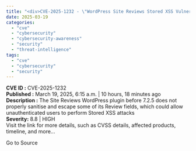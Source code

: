 ```yaml
---
title: "<div>CVE-2025-1232 - \"WordPress Site Reviews Stored XSS Vulnerability\"</div>"
date: 2025-03-19
categories: 
  - "cve"
  - "cybersecurity"
  - "cybersecurity-awareness"
  - "security"
  - "threat-intelligence"
tags: 
  - "cve"
  - "cybersecurity"
  - "security"
---
```


**CVE ID :** CVE-2025-1232  
**Published :** March 19, 2025, 6:15 a.m. | 10 hours, 18 minutes ago  
**Description :** The Site Reviews WordPress plugin before 7.2.5 does not properly sanitise and escape some of its Review fields, which could allow unauthenticated users to perform Stored XSS attacks  
**Severity:** 8.8 | HIGH  
Visit the link for more details, such as CVSS details, affected products, timeline, and more...

Go to Source
